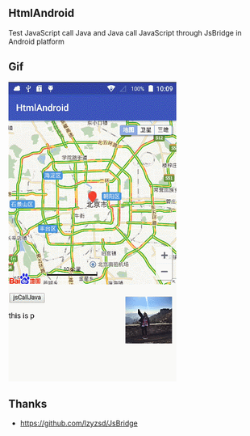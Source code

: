 ## HtmlAndroid
Test JavaScript call Java and Java call JavaScript through JsBridge in Android platform
## Gif
![](./art/html.gif)
## Thanks
  * https://github.com/lzyzsd/JsBridge
